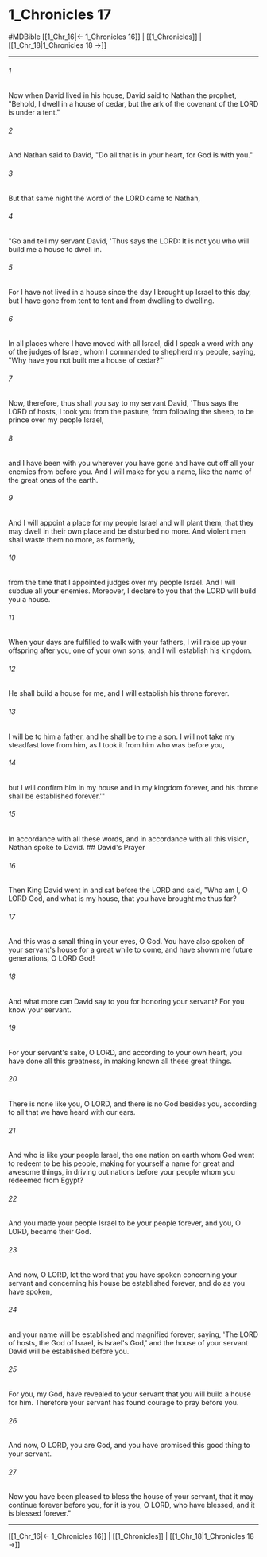 # 1_Chronicles 17
#MDBible
[[1_Chr_16|← 1_Chronicles 16]] | [[1_Chronicles]] | [[1_Chr_18|1_Chronicles 18 →]]

***

###### 1 
Now when David lived in his house, David said to Nathan the prophet, "Behold, I dwell in a house of cedar, but the ark of the covenant of the LORD is under a tent." 

###### 2 
And Nathan said to David, "Do all that is in your heart, for God is with you." 

###### 3 
But that same night the word of the LORD came to Nathan, 

###### 4 
"Go and tell my servant David, 'Thus says the LORD: It is not you who will build me a house to dwell in. 

###### 5 
For I have not lived in a house since the day I brought up Israel to this day, but I have gone from tent to tent and from dwelling to dwelling. 

###### 6 
In all places where I have moved with all Israel, did I speak a word with any of the judges of Israel, whom I commanded to shepherd my people, saying, "Why have you not built me a house of cedar?"' 

###### 7 
Now, therefore, thus shall you say to my servant David, 'Thus says the LORD of hosts, I took you from the pasture, from following the sheep, to be prince over my people Israel, 

###### 8 
and I have been with you wherever you have gone and have cut off all your enemies from before you. And I will make for you a name, like the name of the great ones of the earth. 

###### 9 
And I will appoint a place for my people Israel and will plant them, that they may dwell in their own place and be disturbed no more. And violent men shall waste them no more, as formerly, 

###### 10 
from the time that I appointed judges over my people Israel. And I will subdue all your enemies. Moreover, I declare to you that the LORD will build you a house. 

###### 11 
When your days are fulfilled to walk with your fathers, I will raise up your offspring after you, one of your own sons, and I will establish his kingdom. 

###### 12 
He shall build a house for me, and I will establish his throne forever. 

###### 13 
I will be to him a father, and he shall be to me a son. I will not take my steadfast love from him, as I took it from him who was before you, 

###### 14 
but I will confirm him in my house and in my kingdom forever, and his throne shall be established forever.'" 

###### 15 
In accordance with all these words, and in accordance with all this vision, Nathan spoke to David. ## David's Prayer 

###### 16 
Then King David went in and sat before the LORD and said, "Who am I, O LORD God, and what is my house, that you have brought me thus far? 

###### 17 
And this was a small thing in your eyes, O God. You have also spoken of your servant's house for a great while to come, and have shown me future generations, O LORD God! 

###### 18 
And what more can David say to you for honoring your servant? For you know your servant. 

###### 19 
For your servant's sake, O LORD, and according to your own heart, you have done all this greatness, in making known all these great things. 

###### 20 
There is none like you, O LORD, and there is no God besides you, according to all that we have heard with our ears. 

###### 21 
And who is like your people Israel, the one nation on earth whom God went to redeem to be his people, making for yourself a name for great and awesome things, in driving out nations before your people whom you redeemed from Egypt? 

###### 22 
And you made your people Israel to be your people forever, and you, O LORD, became their God. 

###### 23 
And now, O LORD, let the word that you have spoken concerning your servant and concerning his house be established forever, and do as you have spoken, 

###### 24 
and your name will be established and magnified forever, saying, 'The LORD of hosts, the God of Israel, is Israel's God,' and the house of your servant David will be established before you. 

###### 25 
For you, my God, have revealed to your servant that you will build a house for him. Therefore your servant has found courage to pray before you. 

###### 26 
And now, O LORD, you are God, and you have promised this good thing to your servant. 

###### 27 
Now you have been pleased to bless the house of your servant, that it may continue forever before you, for it is you, O LORD, who have blessed, and it is blessed forever." 

***

[[1_Chr_16|← 1_Chronicles 16]] | [[1_Chronicles]] | [[1_Chr_18|1_Chronicles 18 →]]
